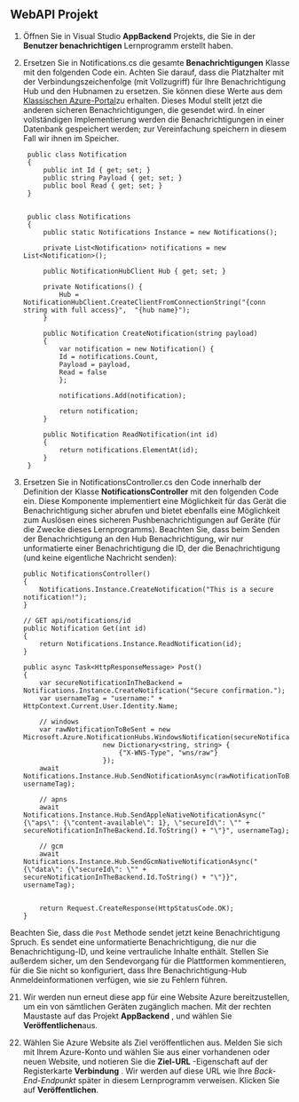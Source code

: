 ## <a name="webapi-project"></a>WebAPI Projekt

1. Öffnen Sie in Visual Studio **AppBackend** Projekts, die Sie in der **Benutzer benachrichtigen** Lernprogramm erstellt haben.
2. Ersetzen Sie in Notifications.cs die gesamte **Benachrichtigungen** Klasse mit den folgenden Code ein. Achten Sie darauf, dass die Platzhalter mit der Verbindungszeichenfolge (mit Vollzugriff) für Ihre Benachrichtigung Hub und den Hubnamen zu ersetzen. Sie können diese Werte aus dem [Klassischen Azure-Portal](http://manage.windowsazure.com)zu erhalten. Dieses Modul stellt jetzt die anderen sicheren Benachrichtigungen, die gesendet wird. In einer vollständigen Implementierung werden die Benachrichtigungen in einer Datenbank gespeichert werden; zur Vereinfachung speichern in diesem Fall wir ihnen im Speicher.

        public class Notification
        {
            public int Id { get; set; }
            public string Payload { get; set; }
            public bool Read { get; set; }
        }
    
    
        public class Notifications
        {
            public static Notifications Instance = new Notifications();
            
            private List<Notification> notifications = new List<Notification>();
    
            public NotificationHubClient Hub { get; set; }
    
            private Notifications() {
                Hub = NotificationHubClient.CreateClientFromConnectionString("{conn string with full access}",  "{hub name}");
            }

            public Notification CreateNotification(string payload)
            {
                var notification = new Notification() {
                Id = notifications.Count,
                Payload = payload,
                Read = false
                };

                notifications.Add(notification);

                return notification;
            }

            public Notification ReadNotification(int id)
            {
                return notifications.ElementAt(id);
            }
        }

20. Ersetzen Sie in NotificationsController.cs den Code innerhalb der Definition der Klasse **NotificationsController** mit den folgenden Code ein. Diese Komponente implementiert eine Möglichkeit für das Gerät die Benachrichtigung sicher abrufen und bietet ebenfalls eine Möglichkeit zum Auslösen eines sicheren Pushbenachrichtigungen auf Geräte (für die Zwecke dieses Lernprogramms). Beachten Sie, dass beim Senden der Benachrichtigung an den Hub Benachrichtigung, wir nur unformatierte einer Benachrichtigung die ID, der die Benachrichtigung (und keine eigentliche Nachricht senden):

        public NotificationsController()
        {
            Notifications.Instance.CreateNotification("This is a secure notification!");
        }

        // GET api/notifications/id
        public Notification Get(int id)
        {
            return Notifications.Instance.ReadNotification(id);
        }

        public async Task<HttpResponseMessage> Post()
        {
            var secureNotificationInTheBackend = Notifications.Instance.CreateNotification("Secure confirmation.");
            var usernameTag = "username:" + HttpContext.Current.User.Identity.Name;

            // windows
            var rawNotificationToBeSent = new Microsoft.Azure.NotificationHubs.WindowsNotification(secureNotificationInTheBackend.Id.ToString(),
                            new Dictionary<string, string> {
                                {"X-WNS-Type", "wns/raw"}
                            });
            await Notifications.Instance.Hub.SendNotificationAsync(rawNotificationToBeSent, usernameTag);

            // apns
            await Notifications.Instance.Hub.SendAppleNativeNotificationAsync("{\"aps\": {\"content-available\": 1}, \"secureId\": \"" + secureNotificationInTheBackend.Id.ToString() + "\"}", usernameTag);

            // gcm
            await Notifications.Instance.Hub.SendGcmNativeNotificationAsync("{\"data\": {\"secureId\": \"" + secureNotificationInTheBackend.Id.ToString() + "\"}}", usernameTag);


            return Request.CreateResponse(HttpStatusCode.OK);
        }


Beachten Sie, dass die `Post` Methode sendet jetzt keine Benachrichtigung Spruch. Es sendet eine unformatierte Benachrichtigung, die nur die Benachrichtigung-ID, und keine vertrauliche Inhalte enthält. Stellen Sie außerdem sicher, um den Sendevorgang für die Plattformen kommentieren, für die Sie nicht so konfiguriert, dass Ihre Benachrichtigung-Hub Anmeldeinformationen verfügen, wie sie zu Fehlern führen.

21. Wir werden nun erneut diese app für eine Website Azure bereitzustellen, um ein von sämtlichen Geräten zugänglich machen. Mit der rechten Maustaste auf das Projekt **AppBackend** , und wählen Sie **Veröffentlichen**aus.

24. Wählen Sie Azure Website als Ziel veröffentlichen aus. Melden Sie sich mit Ihrem Azure-Konto und wählen Sie aus einer vorhandenen oder neuen Website, und notieren Sie die **Ziel-URL** -Eigenschaft auf der Registerkarte **Verbindung** . Wir werden auf diese URL wie Ihre *Back-End-Endpunkt* später in diesem Lernprogramm verweisen. Klicken Sie auf **Veröffentlichen**.